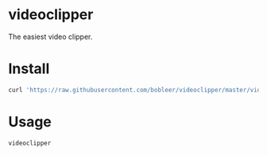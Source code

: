 # videoclipper
The easiest video clipper.  
  
# Install
```sh
curl 'https://raw.githubusercontent.com/bobleer/videoclipper/master/videoclipper.sh' -o /usr/local/bin/videoclipper && chmod +x /usr/local/bin/videoclipper
```

# Usage
```sh
videoclipper
```

